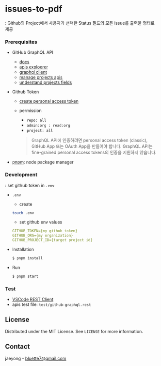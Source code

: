 # issues-to-pdf
: Github의 Project에서 사용자가 선택한 Status 필드의 모든 issue를 출력물 형태로 제공


### Prerequisites
- GitHub GraphQL API
  - [docs](https://docs.github.com/ko/graphql)
  - [apis exploerer](https://docs.github.com/ko/graphql/overview/explorer)
  - [graphql client](https://github.com/octokit/graphql.js)
  - [manage projects apis](https://docs.github.com/en/issues/planning-and-tracking-with-projects/automating-your-project/using-the-api-to-manage-projects)
  - [understand projects fields](https://docs.github.com/en/issues/planning-and-tracking-with-projects/understanding-fields/about-text-and-number-fields)


- Github Token
  - [create personal access token](https://docs.github.com/ko/authentication/keeping-your-account-and-data-secure/creating-a-personal-access-token)
  - permission
    - `repo: all`
    - `admin:org : read:org`
    - `project: all`


    > GraphQL API에 인증하려면 personal access token (classic), GitHub App 또는 OAuth App을 만들어야 합니다. GraphQL API는 fine-grained personal access tokens의 인증을 지원하지 않습니다.

- [pnpm](https://pnpm.io/): node package manager

### Development
: set github token in `.env`

- `.env`
  - create
  ```bash
  touch .env
  ```
  
  - set github env values
  ```yml
  GITHUB_TOKEN={my github token}
  GITHUB_ORG={my organization}
  GITHUB_PROJECT_ID={target project id}
  ```

- Installation
  ```bash
  $ pnpm install
  ```
- Run
  ```bash
  $ pnpm start  
  ```

### Test
- [VSCode REST Client](https://marketplace.visualstudio.com/items?itemName=humao.rest-client)
- apis test file: `test/github-graphql.rest`



<!-- LICENSE -->
## License

Distributed under the MIT License. See `LICENSE` for more information.


<!-- CONTACT -->
## Contact

jaeyong - bluette7@gmail.com